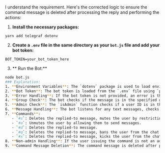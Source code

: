 I understand the requirement. Here's the corrected logic to ensure the command message is deleted after processing the reply and performing the actions:

1. **Install the necessary packages:**

```shell
yarn add telegraf dotenv
```

2. **Create a `.env` file in the same directory as your `bot.js` file and add your bot token:**

```shell
BOT_TOKEN=your_bot_token_here
```

3. ** Run the Bot:**

```bash
node bot.js
### Explanation:
1. **Environment Variables**: The `dotenv` package is used to load environment variables from the `.env` file.
2. **Bot Token**: The bot token is loaded from the `.env` file using `process.env.BOT_TOKEN`.
3. **Error Handling**: If the bot token is not provided, an error is thrown.
4. **Group Check**: The bot checks if the message is in the specified group by comparing `message.chat.id` with `groupId`. If the message is not from the specified group, the bot returns early and does nothing.
5. **Admin Check**: The `isAdmin` function checks if a user ID is in the list of admin user IDs.
6. **Message Handling**: The bot listens for any text messages, checks if the message is in the specified group, and processes the command if the message is a reply to another message.
7. **Commands**:
   - `#s`: Deletes the replied-to message, mutes the user by restricting their ability to send messages.
   - `#a`: Unmutes the user by allowing them to send messages.
   - `#d`: Deletes the replied-to message.
   - `#q`: Deletes the replied-to message, bans the user from the chat.
   - `#x`: Deletes the replied-to message, kicks the user from the chat.
8. **Non-admin Handling**: If the user issuing the command is not an admin, the bot replies with "Only admins can use the chat controller".
9. **Command Message Deletion**: The command message is deleted after processing.
```
